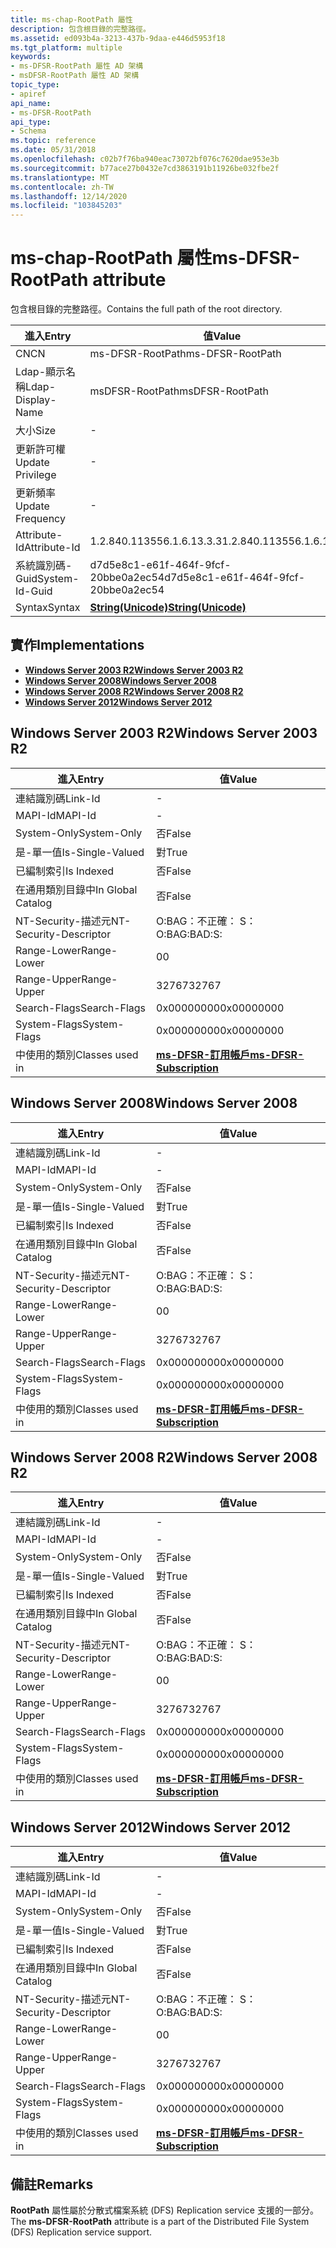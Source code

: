```yaml
---
title: ms-chap-RootPath 屬性
description: 包含根目錄的完整路徑。
ms.assetid: ed093b4a-3213-437b-9daa-e446d5953f18
ms.tgt_platform: multiple
keywords:
- ms-DFSR-RootPath 屬性 AD 架構
- msDFSR-RootPath 屬性 AD 架構
topic_type:
- apiref
api_name:
- ms-DFSR-RootPath
api_type:
- Schema
ms.topic: reference
ms.date: 05/31/2018
ms.openlocfilehash: c02b7f76ba940eac73072bf076c7620dae953e3b
ms.sourcegitcommit: b77ace27b0432e7cd3863191b11926be032fbe2f
ms.translationtype: MT
ms.contentlocale: zh-TW
ms.lasthandoff: 12/14/2020
ms.locfileid: "103845203"
---
```

# <a name="ms-dfsr-rootpath-attribute"></a><span data-ttu-id="af57c-105">ms-chap-RootPath 屬性</span><span class="sxs-lookup"><span data-stu-id="af57c-105">ms-DFSR-RootPath attribute</span></span>

<span data-ttu-id="af57c-106">包含根目錄的完整路徑。</span><span class="sxs-lookup"><span data-stu-id="af57c-106">Contains the full path of the root directory.</span></span>



| <span data-ttu-id="af57c-107">進入</span><span class="sxs-lookup"><span data-stu-id="af57c-107">Entry</span></span> | <span data-ttu-id="af57c-108">值</span><span class="sxs-lookup"><span data-stu-id="af57c-108">Value</span></span> |
|-------------------|---------------------------------------------|
| <span data-ttu-id="af57c-109">CN</span><span class="sxs-lookup"><span data-stu-id="af57c-109">CN</span></span>                | <span data-ttu-id="af57c-110">ms-DFSR-RootPath</span><span class="sxs-lookup"><span data-stu-id="af57c-110">ms-DFSR-RootPath</span></span>                            |
| <span data-ttu-id="af57c-111">Ldap-顯示名稱</span><span class="sxs-lookup"><span data-stu-id="af57c-111">Ldap-Display-Name</span></span> | <span data-ttu-id="af57c-112">msDFSR-RootPath</span><span class="sxs-lookup"><span data-stu-id="af57c-112">msDFSR-RootPath</span></span>                             |
| <span data-ttu-id="af57c-113">大小</span><span class="sxs-lookup"><span data-stu-id="af57c-113">Size</span></span>              | \-                                          |
| <span data-ttu-id="af57c-114">更新許可權</span><span class="sxs-lookup"><span data-stu-id="af57c-114">Update Privilege</span></span>  | \-                                          |
| <span data-ttu-id="af57c-115">更新頻率</span><span class="sxs-lookup"><span data-stu-id="af57c-115">Update Frequency</span></span>  | \-                                          |
| <span data-ttu-id="af57c-116">Attribute-Id</span><span class="sxs-lookup"><span data-stu-id="af57c-116">Attribute-Id</span></span>      | <span data-ttu-id="af57c-117">1.2.840.113556.1.6.13.3.3</span><span class="sxs-lookup"><span data-stu-id="af57c-117">1.2.840.113556.1.6.13.3.3</span></span>                   |
| <span data-ttu-id="af57c-118">系統識別碼-Guid</span><span class="sxs-lookup"><span data-stu-id="af57c-118">System-Id-Guid</span></span>    | <span data-ttu-id="af57c-119">d7d5e8c1-e61f-464f-9fcf-20bbe0a2ec54</span><span class="sxs-lookup"><span data-stu-id="af57c-119">d7d5e8c1-e61f-464f-9fcf-20bbe0a2ec54</span></span>        |
| <span data-ttu-id="af57c-120">Syntax</span><span class="sxs-lookup"><span data-stu-id="af57c-120">Syntax</span></span>            | [<span data-ttu-id="af57c-121">**String(Unicode)**</span><span class="sxs-lookup"><span data-stu-id="af57c-121">**String(Unicode)**</span></span>](s-string-unicode.md) |



## <a name="implementations"></a><span data-ttu-id="af57c-122">實作</span><span class="sxs-lookup"><span data-stu-id="af57c-122">Implementations</span></span>

-   [<span data-ttu-id="af57c-123">**Windows Server 2003 R2**</span><span class="sxs-lookup"><span data-stu-id="af57c-123">**Windows Server 2003 R2**</span></span>](#windows-server-2003-r2)
-   [<span data-ttu-id="af57c-124">**Windows Server 2008**</span><span class="sxs-lookup"><span data-stu-id="af57c-124">**Windows Server 2008**</span></span>](#windows-server-2008)
-   [<span data-ttu-id="af57c-125">**Windows Server 2008 R2**</span><span class="sxs-lookup"><span data-stu-id="af57c-125">**Windows Server 2008 R2**</span></span>](#windows-server-2008-r2)
-   [<span data-ttu-id="af57c-126">**Windows Server 2012**</span><span class="sxs-lookup"><span data-stu-id="af57c-126">**Windows Server 2012**</span></span>](#windows-server-2012)

## <a name="windows-server-2003-r2"></a><span data-ttu-id="af57c-127">Windows Server 2003 R2</span><span class="sxs-lookup"><span data-stu-id="af57c-127">Windows Server 2003 R2</span></span>



| <span data-ttu-id="af57c-128">進入</span><span class="sxs-lookup"><span data-stu-id="af57c-128">Entry</span></span> | <span data-ttu-id="af57c-129">值</span><span class="sxs-lookup"><span data-stu-id="af57c-129">Value</span></span> |
|------------------------|------------------------------------------------------------------|
| <span data-ttu-id="af57c-130">連結識別碼</span><span class="sxs-lookup"><span data-stu-id="af57c-130">Link-Id</span></span>                | \-                                                               |
| <span data-ttu-id="af57c-131">MAPI-Id</span><span class="sxs-lookup"><span data-stu-id="af57c-131">MAPI-Id</span></span>                | \-                                                               |
| <span data-ttu-id="af57c-132">System-Only</span><span class="sxs-lookup"><span data-stu-id="af57c-132">System-Only</span></span>            | <span data-ttu-id="af57c-133">否</span><span class="sxs-lookup"><span data-stu-id="af57c-133">False</span></span>                                                            |
| <span data-ttu-id="af57c-134">是-單一值</span><span class="sxs-lookup"><span data-stu-id="af57c-134">Is-Single-Valued</span></span>       | <span data-ttu-id="af57c-135">對</span><span class="sxs-lookup"><span data-stu-id="af57c-135">True</span></span>                                                             |
| <span data-ttu-id="af57c-136">已編制索引</span><span class="sxs-lookup"><span data-stu-id="af57c-136">Is Indexed</span></span>             | <span data-ttu-id="af57c-137">否</span><span class="sxs-lookup"><span data-stu-id="af57c-137">False</span></span>                                                            |
| <span data-ttu-id="af57c-138">在通用類別目錄中</span><span class="sxs-lookup"><span data-stu-id="af57c-138">In Global Catalog</span></span>      | <span data-ttu-id="af57c-139">否</span><span class="sxs-lookup"><span data-stu-id="af57c-139">False</span></span>                                                            |
| <span data-ttu-id="af57c-140">NT-Security-描述元</span><span class="sxs-lookup"><span data-stu-id="af57c-140">NT-Security-Descriptor</span></span> | <span data-ttu-id="af57c-141">O:BAG：不正確： S：</span><span class="sxs-lookup"><span data-stu-id="af57c-141">O:BAG:BAD:S:</span></span>                                                     |
| <span data-ttu-id="af57c-142">Range-Lower</span><span class="sxs-lookup"><span data-stu-id="af57c-142">Range-Lower</span></span>            | <span data-ttu-id="af57c-143">0</span><span class="sxs-lookup"><span data-stu-id="af57c-143">0</span></span>                                                                |
| <span data-ttu-id="af57c-144">Range-Upper</span><span class="sxs-lookup"><span data-stu-id="af57c-144">Range-Upper</span></span>            | <span data-ttu-id="af57c-145">32767</span><span class="sxs-lookup"><span data-stu-id="af57c-145">32767</span></span>                                                            |
| <span data-ttu-id="af57c-146">Search-Flags</span><span class="sxs-lookup"><span data-stu-id="af57c-146">Search-Flags</span></span>           | <span data-ttu-id="af57c-147">0x00000000</span><span class="sxs-lookup"><span data-stu-id="af57c-147">0x00000000</span></span>                                                       |
| <span data-ttu-id="af57c-148">System-Flags</span><span class="sxs-lookup"><span data-stu-id="af57c-148">System-Flags</span></span>           | <span data-ttu-id="af57c-149">0x00000000</span><span class="sxs-lookup"><span data-stu-id="af57c-149">0x00000000</span></span>                                                       |
| <span data-ttu-id="af57c-150">中使用的類別</span><span class="sxs-lookup"><span data-stu-id="af57c-150">Classes used in</span></span>        | [<span data-ttu-id="af57c-151">**ms-DFSR-訂用帳戶**</span><span class="sxs-lookup"><span data-stu-id="af57c-151">**ms-DFSR-Subscription**</span></span>](c-msdfsr-subscription.md)<br/> |



## <a name="windows-server-2008"></a><span data-ttu-id="af57c-152">Windows Server 2008</span><span class="sxs-lookup"><span data-stu-id="af57c-152">Windows Server 2008</span></span>



| <span data-ttu-id="af57c-153">進入</span><span class="sxs-lookup"><span data-stu-id="af57c-153">Entry</span></span> | <span data-ttu-id="af57c-154">值</span><span class="sxs-lookup"><span data-stu-id="af57c-154">Value</span></span> |
|------------------------|------------------------------------------------------------------|
| <span data-ttu-id="af57c-155">連結識別碼</span><span class="sxs-lookup"><span data-stu-id="af57c-155">Link-Id</span></span>                | \-                                                               |
| <span data-ttu-id="af57c-156">MAPI-Id</span><span class="sxs-lookup"><span data-stu-id="af57c-156">MAPI-Id</span></span>                | \-                                                               |
| <span data-ttu-id="af57c-157">System-Only</span><span class="sxs-lookup"><span data-stu-id="af57c-157">System-Only</span></span>            | <span data-ttu-id="af57c-158">否</span><span class="sxs-lookup"><span data-stu-id="af57c-158">False</span></span>                                                            |
| <span data-ttu-id="af57c-159">是-單一值</span><span class="sxs-lookup"><span data-stu-id="af57c-159">Is-Single-Valued</span></span>       | <span data-ttu-id="af57c-160">對</span><span class="sxs-lookup"><span data-stu-id="af57c-160">True</span></span>                                                             |
| <span data-ttu-id="af57c-161">已編制索引</span><span class="sxs-lookup"><span data-stu-id="af57c-161">Is Indexed</span></span>             | <span data-ttu-id="af57c-162">否</span><span class="sxs-lookup"><span data-stu-id="af57c-162">False</span></span>                                                            |
| <span data-ttu-id="af57c-163">在通用類別目錄中</span><span class="sxs-lookup"><span data-stu-id="af57c-163">In Global Catalog</span></span>      | <span data-ttu-id="af57c-164">否</span><span class="sxs-lookup"><span data-stu-id="af57c-164">False</span></span>                                                            |
| <span data-ttu-id="af57c-165">NT-Security-描述元</span><span class="sxs-lookup"><span data-stu-id="af57c-165">NT-Security-Descriptor</span></span> | <span data-ttu-id="af57c-166">O:BAG：不正確： S：</span><span class="sxs-lookup"><span data-stu-id="af57c-166">O:BAG:BAD:S:</span></span>                                                     |
| <span data-ttu-id="af57c-167">Range-Lower</span><span class="sxs-lookup"><span data-stu-id="af57c-167">Range-Lower</span></span>            | <span data-ttu-id="af57c-168">0</span><span class="sxs-lookup"><span data-stu-id="af57c-168">0</span></span>                                                                |
| <span data-ttu-id="af57c-169">Range-Upper</span><span class="sxs-lookup"><span data-stu-id="af57c-169">Range-Upper</span></span>            | <span data-ttu-id="af57c-170">32767</span><span class="sxs-lookup"><span data-stu-id="af57c-170">32767</span></span>                                                            |
| <span data-ttu-id="af57c-171">Search-Flags</span><span class="sxs-lookup"><span data-stu-id="af57c-171">Search-Flags</span></span>           | <span data-ttu-id="af57c-172">0x00000000</span><span class="sxs-lookup"><span data-stu-id="af57c-172">0x00000000</span></span>                                                       |
| <span data-ttu-id="af57c-173">System-Flags</span><span class="sxs-lookup"><span data-stu-id="af57c-173">System-Flags</span></span>           | <span data-ttu-id="af57c-174">0x00000000</span><span class="sxs-lookup"><span data-stu-id="af57c-174">0x00000000</span></span>                                                       |
| <span data-ttu-id="af57c-175">中使用的類別</span><span class="sxs-lookup"><span data-stu-id="af57c-175">Classes used in</span></span>        | [<span data-ttu-id="af57c-176">**ms-DFSR-訂用帳戶**</span><span class="sxs-lookup"><span data-stu-id="af57c-176">**ms-DFSR-Subscription**</span></span>](c-msdfsr-subscription.md)<br/> |



## <a name="windows-server-2008-r2"></a><span data-ttu-id="af57c-177">Windows Server 2008 R2</span><span class="sxs-lookup"><span data-stu-id="af57c-177">Windows Server 2008 R2</span></span>



| <span data-ttu-id="af57c-178">進入</span><span class="sxs-lookup"><span data-stu-id="af57c-178">Entry</span></span> | <span data-ttu-id="af57c-179">值</span><span class="sxs-lookup"><span data-stu-id="af57c-179">Value</span></span> |
|------------------------|------------------------------------------------------------------|
| <span data-ttu-id="af57c-180">連結識別碼</span><span class="sxs-lookup"><span data-stu-id="af57c-180">Link-Id</span></span>                | \-                                                               |
| <span data-ttu-id="af57c-181">MAPI-Id</span><span class="sxs-lookup"><span data-stu-id="af57c-181">MAPI-Id</span></span>                | \-                                                               |
| <span data-ttu-id="af57c-182">System-Only</span><span class="sxs-lookup"><span data-stu-id="af57c-182">System-Only</span></span>            | <span data-ttu-id="af57c-183">否</span><span class="sxs-lookup"><span data-stu-id="af57c-183">False</span></span>                                                            |
| <span data-ttu-id="af57c-184">是-單一值</span><span class="sxs-lookup"><span data-stu-id="af57c-184">Is-Single-Valued</span></span>       | <span data-ttu-id="af57c-185">對</span><span class="sxs-lookup"><span data-stu-id="af57c-185">True</span></span>                                                             |
| <span data-ttu-id="af57c-186">已編制索引</span><span class="sxs-lookup"><span data-stu-id="af57c-186">Is Indexed</span></span>             | <span data-ttu-id="af57c-187">否</span><span class="sxs-lookup"><span data-stu-id="af57c-187">False</span></span>                                                            |
| <span data-ttu-id="af57c-188">在通用類別目錄中</span><span class="sxs-lookup"><span data-stu-id="af57c-188">In Global Catalog</span></span>      | <span data-ttu-id="af57c-189">否</span><span class="sxs-lookup"><span data-stu-id="af57c-189">False</span></span>                                                            |
| <span data-ttu-id="af57c-190">NT-Security-描述元</span><span class="sxs-lookup"><span data-stu-id="af57c-190">NT-Security-Descriptor</span></span> | <span data-ttu-id="af57c-191">O:BAG：不正確： S：</span><span class="sxs-lookup"><span data-stu-id="af57c-191">O:BAG:BAD:S:</span></span>                                                     |
| <span data-ttu-id="af57c-192">Range-Lower</span><span class="sxs-lookup"><span data-stu-id="af57c-192">Range-Lower</span></span>            | <span data-ttu-id="af57c-193">0</span><span class="sxs-lookup"><span data-stu-id="af57c-193">0</span></span>                                                                |
| <span data-ttu-id="af57c-194">Range-Upper</span><span class="sxs-lookup"><span data-stu-id="af57c-194">Range-Upper</span></span>            | <span data-ttu-id="af57c-195">32767</span><span class="sxs-lookup"><span data-stu-id="af57c-195">32767</span></span>                                                            |
| <span data-ttu-id="af57c-196">Search-Flags</span><span class="sxs-lookup"><span data-stu-id="af57c-196">Search-Flags</span></span>           | <span data-ttu-id="af57c-197">0x00000000</span><span class="sxs-lookup"><span data-stu-id="af57c-197">0x00000000</span></span>                                                       |
| <span data-ttu-id="af57c-198">System-Flags</span><span class="sxs-lookup"><span data-stu-id="af57c-198">System-Flags</span></span>           | <span data-ttu-id="af57c-199">0x00000000</span><span class="sxs-lookup"><span data-stu-id="af57c-199">0x00000000</span></span>                                                       |
| <span data-ttu-id="af57c-200">中使用的類別</span><span class="sxs-lookup"><span data-stu-id="af57c-200">Classes used in</span></span>        | [<span data-ttu-id="af57c-201">**ms-DFSR-訂用帳戶**</span><span class="sxs-lookup"><span data-stu-id="af57c-201">**ms-DFSR-Subscription**</span></span>](c-msdfsr-subscription.md)<br/> |



## <a name="windows-server-2012"></a><span data-ttu-id="af57c-202">Windows Server 2012</span><span class="sxs-lookup"><span data-stu-id="af57c-202">Windows Server 2012</span></span>



| <span data-ttu-id="af57c-203">進入</span><span class="sxs-lookup"><span data-stu-id="af57c-203">Entry</span></span> | <span data-ttu-id="af57c-204">值</span><span class="sxs-lookup"><span data-stu-id="af57c-204">Value</span></span> |
|------------------------|------------------------------------------------------------------|
| <span data-ttu-id="af57c-205">連結識別碼</span><span class="sxs-lookup"><span data-stu-id="af57c-205">Link-Id</span></span>                | \-                                                               |
| <span data-ttu-id="af57c-206">MAPI-Id</span><span class="sxs-lookup"><span data-stu-id="af57c-206">MAPI-Id</span></span>                | \-                                                               |
| <span data-ttu-id="af57c-207">System-Only</span><span class="sxs-lookup"><span data-stu-id="af57c-207">System-Only</span></span>            | <span data-ttu-id="af57c-208">否</span><span class="sxs-lookup"><span data-stu-id="af57c-208">False</span></span>                                                            |
| <span data-ttu-id="af57c-209">是-單一值</span><span class="sxs-lookup"><span data-stu-id="af57c-209">Is-Single-Valued</span></span>       | <span data-ttu-id="af57c-210">對</span><span class="sxs-lookup"><span data-stu-id="af57c-210">True</span></span>                                                             |
| <span data-ttu-id="af57c-211">已編制索引</span><span class="sxs-lookup"><span data-stu-id="af57c-211">Is Indexed</span></span>             | <span data-ttu-id="af57c-212">否</span><span class="sxs-lookup"><span data-stu-id="af57c-212">False</span></span>                                                            |
| <span data-ttu-id="af57c-213">在通用類別目錄中</span><span class="sxs-lookup"><span data-stu-id="af57c-213">In Global Catalog</span></span>      | <span data-ttu-id="af57c-214">否</span><span class="sxs-lookup"><span data-stu-id="af57c-214">False</span></span>                                                            |
| <span data-ttu-id="af57c-215">NT-Security-描述元</span><span class="sxs-lookup"><span data-stu-id="af57c-215">NT-Security-Descriptor</span></span> | <span data-ttu-id="af57c-216">O:BAG：不正確： S：</span><span class="sxs-lookup"><span data-stu-id="af57c-216">O:BAG:BAD:S:</span></span>                                                     |
| <span data-ttu-id="af57c-217">Range-Lower</span><span class="sxs-lookup"><span data-stu-id="af57c-217">Range-Lower</span></span>            | <span data-ttu-id="af57c-218">0</span><span class="sxs-lookup"><span data-stu-id="af57c-218">0</span></span>                                                                |
| <span data-ttu-id="af57c-219">Range-Upper</span><span class="sxs-lookup"><span data-stu-id="af57c-219">Range-Upper</span></span>            | <span data-ttu-id="af57c-220">32767</span><span class="sxs-lookup"><span data-stu-id="af57c-220">32767</span></span>                                                            |
| <span data-ttu-id="af57c-221">Search-Flags</span><span class="sxs-lookup"><span data-stu-id="af57c-221">Search-Flags</span></span>           | <span data-ttu-id="af57c-222">0x00000000</span><span class="sxs-lookup"><span data-stu-id="af57c-222">0x00000000</span></span>                                                       |
| <span data-ttu-id="af57c-223">System-Flags</span><span class="sxs-lookup"><span data-stu-id="af57c-223">System-Flags</span></span>           | <span data-ttu-id="af57c-224">0x00000000</span><span class="sxs-lookup"><span data-stu-id="af57c-224">0x00000000</span></span>                                                       |
| <span data-ttu-id="af57c-225">中使用的類別</span><span class="sxs-lookup"><span data-stu-id="af57c-225">Classes used in</span></span>        | [<span data-ttu-id="af57c-226">**ms-DFSR-訂用帳戶**</span><span class="sxs-lookup"><span data-stu-id="af57c-226">**ms-DFSR-Subscription**</span></span>](c-msdfsr-subscription.md)<br/> |



## <a name="remarks"></a><span data-ttu-id="af57c-227">備註</span><span class="sxs-lookup"><span data-stu-id="af57c-227">Remarks</span></span>

<span data-ttu-id="af57c-228">**RootPath** 屬性屬於分散式檔案系統 (DFS) Replication service 支援的一部分。</span><span class="sxs-lookup"><span data-stu-id="af57c-228">The **ms-DFSR-RootPath** attribute is a part of the Distributed File System (DFS) Replication service support.</span></span>

 

 





